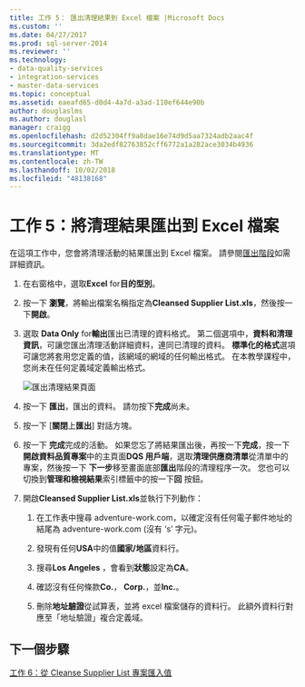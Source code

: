 ```yaml
---
title: 工作 5： 匯出清理結果到 Excel 檔案 |Microsoft Docs
ms.custom: ''
ms.date: 04/27/2017
ms.prod: sql-server-2014
ms.reviewer: ''
ms.technology:
- data-quality-services
- integration-services
- master-data-services
ms.topic: conceptual
ms.assetid: eaeafd65-d0d4-4a7d-a3ad-110ef644e90b
author: douglaslms
ms.author: douglasl
manager: craigg
ms.openlocfilehash: d2d52304ff9a8dae16e74d9d5aa7324adb2aac4f
ms.sourcegitcommit: 3da2edf82763852cff6772a1a282ace3034b4936
ms.translationtype: MT
ms.contentlocale: zh-TW
ms.lasthandoff: 10/02/2018
ms.locfileid: "48138168"
---
```

# <a name="task-5-exporting-cleansing-results-to-an-excel-file"></a>工作 5：將清理結果匯出到 Excel 檔案
  在這項工作中，您會將清理活動的結果匯出到 Excel 檔案。 請參閱[匯出階段](http://msdn.microsoft.com/library/hh213061.aspx#Export)如需詳細資訊。  
  
1.  在右窗格中，選取**Excel** for**目的型別**。  
  
2.  按一下 **瀏覽**，將輸出檔案名稱指定為**Cleansed Supplier List.xls**，然後按一下**開啟**。  
  
3.  選取  **Data Only** for**輸出**匯出已清理的資料格式。 第二個選項中，**資料和清理資訊**，可讓您匯出清理活動詳細資料，連同已清理的資料。 **標準化的格式**選項可讓您將套用您定義的值，該網域的網域的任何輸出格式。 在本教學課程中，您尚未在任何定義域定義輸出格式。  
  
     ![匯出清理結果頁面](../../2014/tutorials/media/et-exportingcleansingresultstoanexcelfile.jpg "匯出清理結果頁面")  
  
4.  按一下 **匯出**，匯出的資料。 請勿按下**完成**尚未。  
  
5.  按一下 [**關閉**上**匯出**] 對話方塊。  
  
6.  按一下 **完成**完成的活動。 如果您忘了將結果匯出後，再按一下**完成**，按一下**開啟資料品質專案**中的主頁面**DQS 用戶端**，選取**清理供應商清單**從清單中的專案，然後按一下 **下一步**移至畫面底部**匯出**階段的清理程序一次。 您也可以切換到**管理和檢視結果**索引標籤中的按一下**回** 按鈕。  
  
7.  開啟**Cleansed Supplier List.xls**並執行下列動作：  
  
    1.  在工作表中搜尋 adventure-work.com，以確定沒有任何電子郵件地址的結尾為 adventure-work.com (沒有 ‘s’ 字元)。  
  
    2.  發現有任何**USA**中的值**國家/地區**資料行。  
  
    3.  搜尋**Los Angeles** ，會看到**狀態**設定為**CA**。  
  
    4.  確認沒有任何條款**Co.**， **Corp.**，並**Inc.**。  
  
    5.  刪除**地址驗證**從試算表，並將 excel 檔案儲存的資料行。 此額外資料行對應至「地址驗證」複合定義域。  
  
## <a name="next-step"></a>下一個步驟  
 [工作 6：從 Cleanse Supplier List 專案匯入值](../../2014/tutorials/task-6-importing-values-from-the-cleanse-supplier-list-project.md)  
  
  
